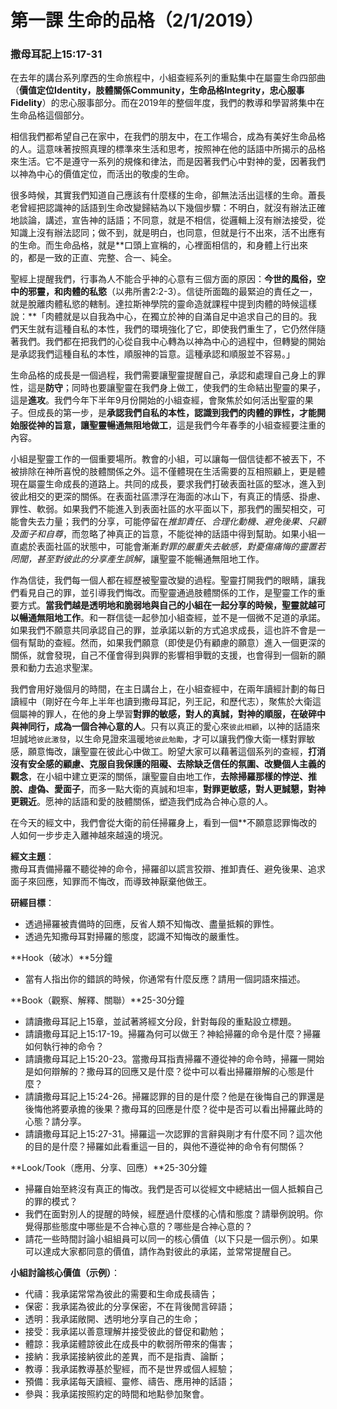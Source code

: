 # 第一課 生命的品格（2/1/2019）

### 撒母耳記上15:17-31

在去年的講台系列摩西的生命旅程中，小組查經系列的重點集中在屬靈生命四部曲（**價值定位Identity，肢體關係Community，生命品格Integrity，忠心服事Fidelity**）的忠心服事部分。而在2019年的整個年度，我們的教導和學習將集中在生命品格這個部分。

相信我們都希望自己在家中，在我們的朋友中，在工作場合，成為有美好生命品格的人。這意味著按照真理的標準來生活和思考，按照神在他的話語中所揭示的品格來生活。它不是遵守一系列的規條和律法，而是因著我們心中對神的愛，因著我們以神為中心的價值定位，而活出的敬虔的生命。

很多時候，其實我們知道自己應該有什麼樣的生命，卻無法活出這樣的生命。蕭長老曾經把認識神的話語到生命改變歸結為以下幾個步驟：不明白，就沒有辦法正確地談論，講述，宣告神的話語；不同意，就是不相信，從邏輯上沒有辦法接受，從知識上沒有辦法認同；做不到，就是明白，也同意，但就是行不出來，活不出應有的生命。而生命品格，就是**口頭上宣稱的，心裡面相信的，和身體上行出來的，都是一致的正直、完整、合一、純全。

聖經上提醒我們，行事為人不能合乎神的心意有三個方面的原因：**今世的風俗，空中的邪靈，和肉體的私慾**（以弗所書2:2-3）。信徒所面臨的最緊迫的責任之一，就是脫離肉體私慾的轄制。達拉斯神學院的靈命造就課程中提到肉體的時候這樣說：**「肉體就是以自我為中心，在獨立於神的自滿自足中追求自己的目的。我們天生就有這種自私的本性，我們的環境強化了它，即使我們重生了，它仍然伴隨著我們。我們都在把我們的心從自我中心轉為以神為中心的過程中，但轉變的開始是承認我們這種自私的本性，順服神的旨意。這種承認和順服並不容易。」

生命品格的成長是一個過程，我們需要讓聖靈提醒自己，承認和處理自己身上的罪性，這是**防守**；同時也要讓聖靈在我們身上做工，使我們的生命結出聖靈的果子，這是**進攻**。我們今年下半年9月份開始的小組查經，會聚焦於如何活出聖靈的果子。但成長的第一步，是**承認我們自私的本性，認識到我們的肉體的罪性，才能開始服從神的旨意，讓聖靈暢通無阻地做工**，這是我們今年春季的小組查經要注重的內容。

小組是聖靈工作的一個重要場所。教會的小組，可以讓每一個信徒都不被丟下，不被排除在神所喜悅的肢體關係之外。這不僅體現在生活需要的互相照顧上，更是體現在屬靈生命成長的道路上。共同的成長，要求我們打破表面社區的堅冰，進入到彼此相交的更深的關係。在表面社區漂浮在海面的冰山下，有真正的情感、掛慮、罪性、軟弱。如果我們不能進入到表面社區的水平面以下，那我們的團契相交，可能會失去力量；我們的分享，可能停留在*推卸責任、合理化動機、避免後果、只顧及面子和自尊*，而忽略了神真正的旨意，不能從神的話語中得到幫助。如果小組一直處於表面社區的狀態中，可能會漸漸*對罪的嚴重失去敏感，對憂傷痛悔的靈置若罔聞，甚至對彼此的分享產生誤解*，讓聖靈不能暢通無阻地工作。

作為信徒，我們每一個人都在經歷被聖靈改變的過程。聖靈打開我們的眼睛，讓我們看見自己的罪，並引導我們悔改。而聖靈通過肢體關係的工作，是聖靈工作的重要方式。**當我們越是透明地和脆弱地與自己的小組在一起分享的時候，聖靈就越可以暢通無阻地工作**。和一群信徒一起參加小組查經，並不是一個微不足道的承諾。如果我們不願意共同承認自己的罪，並承諾以新的方式追求成長，這也許不會是一個有幫助的查經。然而，如果我們願意（即使是仍有顧慮的願意）進入一個更深的關係，就會發現，自己不僅會得到與罪的影響相爭戰的支援，也會得到一個新的願景和動力去追求聖潔。

我們會用好幾個月的時間，在主日講台上，在小組查經中，在兩年讀經計劃的每日讀經中（剛好在今年上半年也讀到撒母耳記，列王記，和歷代志），聚焦於大衛這個屬神的罪人，在他的身上學習**對罪的敏感，對人的真誠，對神的順服，在破碎中與神同行，成為一個合神心意的人**。只有以真正的愛心來`彼此相顧`，以神的話語來坦誠地`彼此激發`，以生命見證來溫暖地`彼此勉勵`，才可以讓我們像大衛一樣對罪敏感，願意悔改，讓聖靈在彼此心中做工。盼望大家可以藉著這個系列的查經，**打消沒有安全感的顧慮、克服自我保護的阻礙、去除缺乏信任的氛圍、改變個人主義的觀念**，在小組中建立更深的關係，讓聖靈自由地工作，**去除掃羅那樣的悖逆、推脫、虛偽、愛面子**，而多一點大衛的真誠和坦率，**對罪更敏感，對人更誠懇，對神更親近**。愿神的話語和愛的肢體關係，塑造我們成為合神心意的人。

在今天的經文中，我們會從大衛的前任掃羅身上，看到一個**不願意認罪悔改的人如何一步步走入離神越來越遠的境況。

**經文主題**：  
撒母耳責備掃羅不聽從神的命令，掃羅卻以謊言狡辯、推卸責任、避免後果、追求面子來回應，知罪而不悔改，而導致神厭棄他做王。

**研經目標**：  
+ 透過掃羅被責備時的回應，反省人類不知悔改、盡量抵賴的罪性。
+ 透過先知撒母耳對掃羅的態度，認識不知悔改的嚴重性。

**Hook（破冰）**5分鐘
+ 當有人指出你的錯誤的時候，你通常有什麼反應？請用一個詞語來描述。

**Book（觀察、解釋、關聯）**25-30分鐘
+ 請讀撒母耳記上15章，並試著將經文分段，針對每段的重點設立標題。
+ 請讀撒母耳記上15:17-19。掃羅為何可以做王？神給掃羅的命令是什麼？掃羅如何執行神的命令？
+ 請讀撒母耳記上15:20-23。當撒母耳指責掃羅不遵從神的命令時，掃羅一開始是如何辯解的？撒母耳的回應又是什麼？從中可以看出掃羅辯解的心態是什麼？ 
+ 請讀撒母耳記上15:24-26。掃羅認罪的目的是什麼？他是在後悔自己的罪還是後悔他將要承擔的後果？撒母耳的回應是什麼？從中是否可以看出掃羅此時的心態？請分享。
+ 請讀撒母耳記上15:27-31。掃羅這一次認罪的言辭與剛才有什麼不同？這次他的目的是什麼？掃羅如此看重這一目的，與他不遵從神的命令有何關係？

**Look/Took（應用、分享、回應）**25-30分鐘
+ 掃羅自始至終沒有真正的悔改。我們是否可以從經文中總結出一個人抵賴自己的罪的模式？
+ 我們在面對別人的提醒的時候，經歷過什麼樣的心情和態度？請舉例說明。你覺得那些態度中哪些是不合神心意的？哪些是合神心意的？
+ 請花一些時間討論小組組員可以同一的核心價值（以下只是一個示例）。如果可以達成大家都同意的價值，請作為對彼此的承諾，並常常提醒自己。

**小組討論核心價值（示例）**：
+ 代禱：我承諾常常為彼此的需要和生命成長禱告；
+ 保密：我承諾為彼此的分享保密，不在背後閒言碎語；
+ 透明：我承諾敞開、透明地分享自己的生命；
+ 接受：我承諾以善意理解并接受彼此的督促和勸勉；
+ 體諒：我承諾體諒彼此在成長中的軟弱所帶來的傷害；
+ 接納：我承諾接納彼此的差異，而不是指責、論斷；
+ 教導：我承諾教導基於聖經，而不是世界或個人經驗；
+ 預備：我承諾每天讀經、靈修、禱告、應用神的話語；
+ 參與：我承諾按照約定的時間和地點參加聚會。

